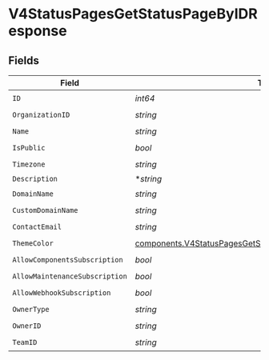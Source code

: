 # V4StatusPagesGetStatusPageByIDResponse


## Fields

| Field                                                                                                                                      | Type                                                                                                                                       | Required                                                                                                                                   | Description                                                                                                                                |
| ------------------------------------------------------------------------------------------------------------------------------------------ | ------------------------------------------------------------------------------------------------------------------------------------------ | ------------------------------------------------------------------------------------------------------------------------------------------ | ------------------------------------------------------------------------------------------------------------------------------------------ |
| `ID`                                                                                                                                       | *int64*                                                                                                                                    | :heavy_check_mark:                                                                                                                         | N/A                                                                                                                                        |
| `OrganizationID`                                                                                                                           | *string*                                                                                                                                   | :heavy_check_mark:                                                                                                                         | N/A                                                                                                                                        |
| `Name`                                                                                                                                     | *string*                                                                                                                                   | :heavy_check_mark:                                                                                                                         | N/A                                                                                                                                        |
| `IsPublic`                                                                                                                                 | *bool*                                                                                                                                     | :heavy_check_mark:                                                                                                                         | N/A                                                                                                                                        |
| `Timezone`                                                                                                                                 | *string*                                                                                                                                   | :heavy_check_mark:                                                                                                                         | N/A                                                                                                                                        |
| `Description`                                                                                                                              | **string*                                                                                                                                  | :heavy_minus_sign:                                                                                                                         | N/A                                                                                                                                        |
| `DomainName`                                                                                                                               | *string*                                                                                                                                   | :heavy_check_mark:                                                                                                                         | N/A                                                                                                                                        |
| `CustomDomainName`                                                                                                                         | *string*                                                                                                                                   | :heavy_check_mark:                                                                                                                         | N/A                                                                                                                                        |
| `ContactEmail`                                                                                                                             | *string*                                                                                                                                   | :heavy_check_mark:                                                                                                                         | N/A                                                                                                                                        |
| `ThemeColor`                                                                                                                               | [components.V4StatusPagesGetStatusPageByIDResponseThemeColor](../../models/components/v4statuspagesgetstatuspagebyidresponsethemecolor.md) | :heavy_check_mark:                                                                                                                         | N/A                                                                                                                                        |
| `AllowComponentsSubscription`                                                                                                              | *bool*                                                                                                                                     | :heavy_check_mark:                                                                                                                         | N/A                                                                                                                                        |
| `AllowMaintenanceSubscription`                                                                                                             | *bool*                                                                                                                                     | :heavy_check_mark:                                                                                                                         | N/A                                                                                                                                        |
| `AllowWebhookSubscription`                                                                                                                 | *bool*                                                                                                                                     | :heavy_check_mark:                                                                                                                         | N/A                                                                                                                                        |
| `OwnerType`                                                                                                                                | *string*                                                                                                                                   | :heavy_check_mark:                                                                                                                         | N/A                                                                                                                                        |
| `OwnerID`                                                                                                                                  | *string*                                                                                                                                   | :heavy_check_mark:                                                                                                                         | N/A                                                                                                                                        |
| `TeamID`                                                                                                                                   | *string*                                                                                                                                   | :heavy_check_mark:                                                                                                                         | N/A                                                                                                                                        |
